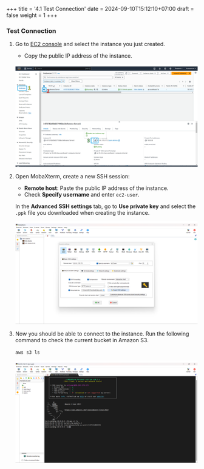 +++
title = '4.1 Test Connection'
date = 2024-09-10T15:12:10+07:00
draft = false
weight = 1
+++

### Test Connection
1. Go to [EC2 console](https://console.aws.amazon.com/ec2/home) and select the instance you just created. 
    - Copy the public IP address of the instance.

    ![Copy Public IP](/static/images/4-build-server-with-docker/img-1.png)

2. Open MobaXterm, create a new SSH session:
    - **Remote host**: Paste the public IP address of the instance.
    - Check **Specify username** and enter `ec2-user`.
   
    In the **Advanced SSH settings** tab, go to **Use private key** and select the `.ppk` file you
    downloaded when creating the instance.

    ![MobaXterm SSH](/static/images/4-build-server-with-docker/img-2.png)

3. Now you should be able to connect to the instance. Run the following command to check the current
bucket in Amazon S3.

   `aws s3 ls`

   ![AWS S3 List](/static/images/4-build-server-with-docker/img-3.png)
